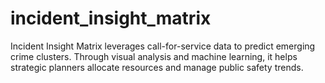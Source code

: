 # incident_insight_matrix
Incident Insight Matrix leverages call-for-service data to predict emerging crime clusters. Through visual analysis and machine learning, it helps strategic planners allocate resources and manage public safety trends.
